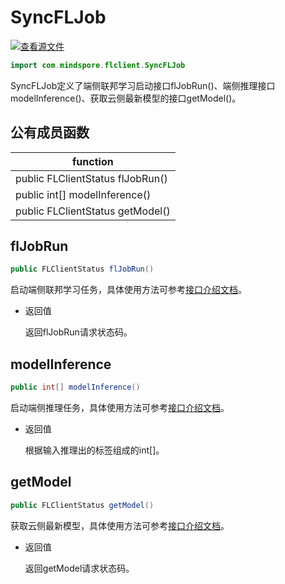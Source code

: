 # SyncFLJob

[![查看源文件](https://gitee.com/mindspore/docs/raw/r1.3/resource/_static/logo_source.png)](https://gitee.com/mindspore/docs/blob/r1.3/docs/federated/api/source_zh_cn/java_api_syncfljob.md)

```java
import com.mindspore.flclient.SyncFLJob
```

SyncFLJob定义了端侧联邦学习启动接口flJobRun()、端侧推理接口modelInference()、获取云侧最新模型的接口getModel()。

## 公有成员函数

| **function**                     |
| -------------------------------- |
| public FLClientStatus flJobRun() |
| public int[] modelInference()    |
| public FLClientStatus getModel() |

## flJobRun

```java
public FLClientStatus flJobRun()
```

启动端侧联邦学习任务，具体使用方法可参考[接口介绍文档](https://www.mindspore.cn/federated/api/zh-CN/r1.3/interface_description_federated_client.html)。

- 返回值

    返回flJobRun请求状态码。

## modelInference

```java
public int[] modelInference()
```

启动端侧推理任务，具体使用方法可参考[接口介绍文档](https://www.mindspore.cn/federated/api/zh-CN/r1.3/interface_description_federated_client.html)。

- 返回值

  根据输入推理出的标签组成的int[]。

## getModel

```java
public FLClientStatus getModel()
```

获取云侧最新模型，具体使用方法可参考[接口介绍文档](https://www.mindspore.cn/federated/api/zh-CN/r1.3/interface_description_federated_client.html)。

- 返回值

  返回getModel请求状态码。